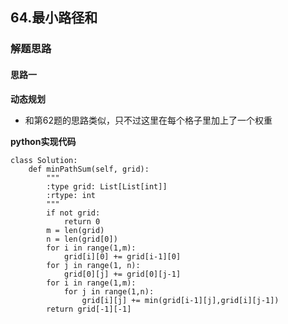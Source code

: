 ## 64.最小路径和
### 解题思路
#### 思路一
**动态规划**
- 和第62题的思路类似，只不过这里在每个格子里加上了一个权重

**python实现代码**
```
class Solution:
    def minPathSum(self, grid):
        """
        :type grid: List[List[int]]
        :rtype: int
        """
        if not grid:
            return 0
        m = len(grid)
        n = len(grid[0])
        for i in range(1,m):
            grid[i][0] += grid[i-1][0] 
        for j in range(1, n):
            grid[0][j] += grid[0][j-1]
        for i in range(1,m):
            for j in range(1,n):
                grid[i][j] += min(grid[i-1][j],grid[i][j-1]) 
        return grid[-1][-1]

```

